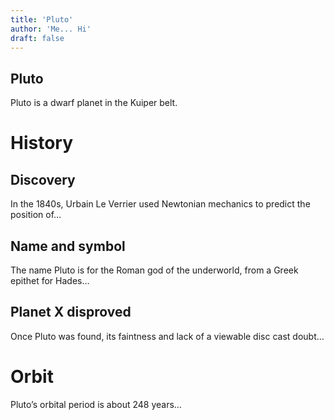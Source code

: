 ```yaml
---
title: 'Pluto'
author: 'Me... Hi'
draft: false
---
```


## Pluto

Pluto is a dwarf planet in the Kuiper belt.

# History

## Discovery

In the 1840s, Urbain Le Verrier used Newtonian mechanics to predict the
position of…

## Name and symbol

The name Pluto is for the Roman god of the underworld, from a Greek epithet for
Hades…

## Planet X disproved

Once Pluto was found, its faintness and lack of a viewable disc cast doubt…

# Orbit

Pluto’s orbital period is about 248 years…
